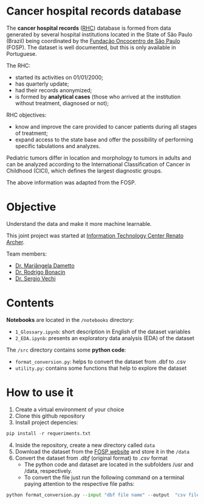 #  Cancer hospital records database

The **cancer hospital records** ([RHC](http://www.fosp.saude.sp.gov.br/fosp/diretoria-adjunta-de-informacao-e-epidemiologia/rhc-registro-hospitalar-de-cancer/banco-de-dados-do-rhc/)) database is formed from data generated by several hospital institutions located in the State of São Paulo (Brazil) being coordinated by the [Fundação Oncocentro de São Paulo](http://www.fosp.saude.sp.gov.br/) (FOSP). The dataset is well documented, but this is only available in Portuguese.

The RHC:
* started its activities on 01/01/2000;
* has quarterly update;
* had their records anonymized;
* is formed by **analytical cases** (those who arrived at the institution without treatment, diagnosed or not);

RHC objectives: 
* know and improve the care provided to cancer patients during all stages of treatment;
* expand access to the state base and offer the possibility of performing specific tabulations and analyzes.

Pediatric tumors differ in location and morphology to tumors in adults and can be analyzed according to the International Classification of Cancer in Childhood (CICI), which defines the largest diagnostic groups.

The above information was adapted from the FOSP.

# Objective

Understand the data and make it more machine learnable.

This joint project was started at [Information Technology Center Renato Archer](https://www.cti.gov.br/). 

Team members:
* [Dr. Mariângela Dametto](https://www.linkedin.com/in/mariangela-dametto-16368644/)
* [Dr. Rodrigo Bonacin](https://www.linkedin.com/in/rodrigobonacin/)
* [Dr. Sergio Vechi](https://www.linkedin.com/in/sergiovechi/)


# Contents

**Notebooks** are located in the `/notebooks` directory:
* `1_Glossary.ipynb`: short description in English of the dataset variables
* `2_EDA.ipynb`: presents an exploratory data analysis (EDA) of the dataset


The `/src` directory contains some **python code**:
* `format_conversion.py`: helps to convert the dataset from .dbf to .csv
* `utility.py`: contains some functions that help to explore the dataset

# How to use it

1. Create a virtual environment of your choice
2. Clone this github repository
3. Install project depencies:
```python 
pip install -r requeriments.txt
```
4. Inside the repository, create a new directory called `data`
5. Download the dataset from the [FOSP website](http://www.fosp.saude.sp.gov.br/fosp/diretoria-adjunta-de-informacao-e-epidemiologia/rhc-registro-hospitalar-de-cancer/banco-de-dados-do-rhc/) and store it in the `/data`
6. Convert the dataset from _.dbf_ (original format) to _.csv_ format
   - The python code and dataset are located in the subfolders /usr and /data, respectively.
   - To convert the file just run the following command on a terminal paying attention to the respective file paths:
```python
python format_conversion.py --input "dbf file name" --output  "csv file name"
```